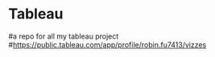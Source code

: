 # Tableau
#a repo for all my tableau project
#https://public.tableau.com/app/profile/robin.fu7413/vizzes
